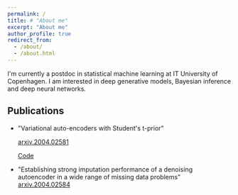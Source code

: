```yaml
---
permalink: /
title: # "About me"
excerpt: "About me"
author_profile: true
redirect_from: 
  - /about/
  - /about.html
---
```



I'm currently a postdoc in statistical machine learning at IT University of Copenhagen. I am interested in deep generative models, Bayesian inference and deep neural networks.


## Publications
* "Variational auto-encoders with Student's t-prior"

  [arxiv.2004.02581](https://arxiv.org/abs/2004.02581)
  
  [Code](https://github.com/najmehabiri/VAE-St)

* "Establishing strong imputation performance of a denoising autoencoder in a wide range of missing data problems" 
   [arxiv.2004.02584](https://arxiv.org/abs/2004.02584)
